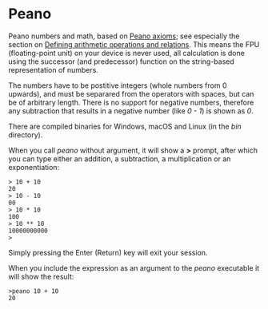 # Peano
Peano numbers and math, based on [Peano axioms](https://en.wikipedia.org/wiki/Peano_axioms); see especially the section on [Defining arithmetic operations and relations](https://en.wikipedia.org/wiki/Peano_axioms#Defining_arithmetic_operations_and_relations). This means the FPU (floating-point unit) on your device is never used, all calculation is done using the successor (and predecessor) function on the string-based representation of numbers.

The numbers have to be postitive integers (whole numbers from 0 upwards), and must be separared from the operators with spaces, but can be of arbitrary length. There is no support for negative numbers, therefore any subtraction that results in a negative number (like _0 - 1_) is shown as _0_.

There are compiled binaries for Windows, macOS and Linux (in the _bin_ directory).

When you call _peano_ without argument, it will show a **>** prompt, after which you can type either an addition, a subtraction, a multiplication or an exponentiation:

    > 10 + 10
    20
    > 10 - 10
    00
    > 10 * 10
    100
    > 10 ** 10
    10000000000
    >

Simply pressing the Enter (Return) key will exit your session.

When you include the expression as an argument to the _peano_ executable it will show the result:

    >peano 10 + 10
    20
